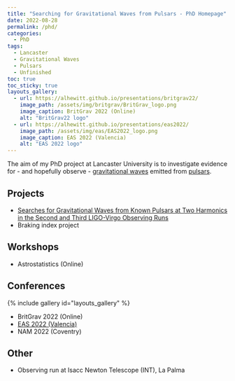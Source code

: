 ```yaml
---
title: "Searching for Gravitational Waves from Pulsars - PhD Homepage"
date: 2022-08-28
permalink: /phd/
categories:
  - PhD
tags:
  - Lancaster
  - Gravitational Waves
  - Pulsars
  - Unfinished
toc: true
toc_sticky: true
layouts_gallery:
  - url: https://alhewitt.github.io/presentations/britgrav22/
    image_path: /assets/img/britgrav/BritGrav_logo.png
    image_caption: BritGrav 2022 (Online)
    alt: "BritGrav22 logo"
  - url: https://alhewitt.github.io/presentations/eas2022/
    image_path: /assets/img/eas/EAS2022_logo.png
    image_caption: EAS 2022 (Valencia)
    alt: "EAS 2022 logo"
---
```


The aim of my PhD project at Lancaster University is to investigate evidence for - and hopefully observe - [gravitational waves](https://alhewitt.github.io/overviews/gravitational-waves/) emitted from [pulsars](https://alhewitt.github.io/overviews/pulsars/). 

## Projects
  - [Searches for Gravitational Waves from Known Pulsars at Two Harmonics in the Second and Third LIGO-Virgo Observing Runs](https://alhewitt.github.io/publications/o3-known-pulsar-paper/)
  - Braking index project

## Workshops
  - Astrostatistics (Online)

## Conferences
{% include gallery id="layouts_gallery" %}
  - BritGrav 2022 (Online)
  - [EAS 2022 (Valencia)](https://alhewitt.github.io/presentations/eas2022/)
  - NAM 2022 (Coventry)

## Other
 - Observing run at Isacc Newton Telescope (INT), La Palma
